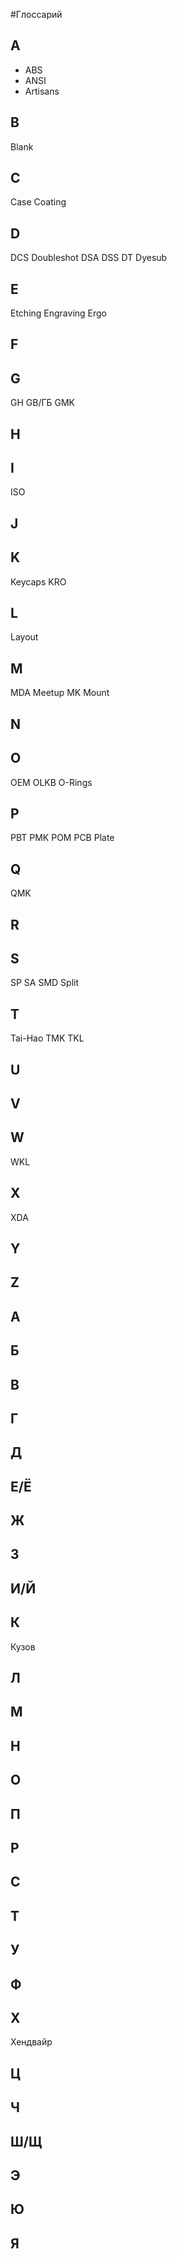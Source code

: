 #Глоссарий
## A
* ABS
* ANSI
* Artisans

## B
Blank

## C
Case
Coating

## D
DCS
Doubleshot
DSA
DSS
DT
Dyesub

## E
Etching
Engraving
Ergo

## F


## G
GH
GB/ГБ
GMK

## H


## I 
ISO

## J

## K
Keycaps
KRO

## L
Layout

## M 
MDA
Meetup
MK
Mount

## N

## O
OEM
OLKB
O-Rings

## P
PBT
PMK
POM
PCB
Plate

## Q
QMK

## R

## S
SP
SA
SMD
Split

## T
Tai-Hao
TMK
TKL

## U

## V

## W
WKL

## X
XDA

## Y

## Z



## А

## Б

## В
 
## Г

## Д

## Е/Ё

## Ж

## З

## И/Й

## К
Кузов

## Л

## М

## Н

## О

## П

## Р

## С

## Т

## У

## Ф
 
## Х
Хендвайр

## Ц

## Ч

## Ш/Щ

## Э

## Ю

## Я




